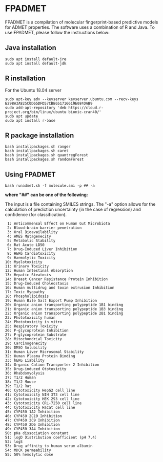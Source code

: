 # FPADMET

FPADMET is a compilation of molecular fingerprint-based predictive models for ADMET properties. The software uses a combination of R and Java. To use FPADMET, please follow the instructions below:

## Java installation
```
sudo apt install default-jre
sudo apt install default-jdk
```
## R installation
For the Ubuntu 18.04 server
```
sudo apt-key adv --keyserver keyserver.ubuntu.com --recv-keys E298A3A825C0D65DFD57CBB651716619E084DAB9
sudo add-apt-repository 'deb https://cloud.r-project.org/bin/linux/ubuntu bionic-cran40/'
sudo apt update
sudo apt install r-base
```

## R package installation
```
bash installpackages.sh ranger
bash installpackages.sh caret
bash installpackages.sh quantregForest
bash installpackages.sh randomForest
```

## Using FPADMET
```
bash runadmet.sh -f molecule.smi -p ## -a 
```
**where "##" can be one of the following:**

The input is a file containing SMILES strings. The "-a" option allows for the calculation of prediction uncertainty (in the case of regression) and confidence (for classification). 

```
 1: Anticommensal Effect on Human Gut Microbiota
 2: Blood–brain-barrier penetration
 3: Oral Bioavailability
 4: AMES Mutagenecity
 5: Metabolic Stability
 6: Rat Acute LD50
 7: Drug-Induced Liver Inhibition
 8: HERG Cardiotoxicity
 9: Haemolytic Toxicity
10: Myelotoxicity
11: Urinary Toxicity
12: Human Intestinal Absorption
13: Hepatic Steatosis
14: Breast Cancer Resistance Protein Inhibition
15: Drug-Induced Choleostasis
16: Human multidrug and toxin extrusion Inhibition
17: Toxic Myopathy
18: Phospholipidosis
19: Human Bile Salt Export Pump Inhibition
20: Organic anion transporting polypeptide 1B1 binding
21: Organic anion transporting polypeptide 1B3 binding
22: Organic anion transporting polypeptide 2B1 binding
23: Phototoxicity human
24: Phototoxicity in vitro
25: Respiratory Toxicity
26: P-glycoprotein Inhibition
27: P-glycoprotein Substrate
28: Mitochondrial Toxicity
29: Carcinogenecity
30: DMSO Solubility
31: Human Liver Microsomal Stability
32: Human Plasma Protein Binding
33: hERG Liability
34: Organic Cation Transporter 2 Inhibition
35: Drug-induced Ototoxicity
36: Rhabdomyolysis
37: T1/2 Human
38: T1/2 Mouse
39: T1/2 Rat
40: Cytotoxicity HepG2 cell line
41: Cytotoxicity NIH 3T3 cell line
42: Cytotoxicity HEK 293 cell line
43: Cytotoxicity CRL-7250 cell line
44: Cytotoxicity HaCat cell line
45: CYP450 1A2 Inhibition
46: CYP450 2C19 Inhibition
47: CYP450 2C9 Inhibition
48: CYP450 2D6 Inhibition
49: CYP450 3A4 Inhibition
50: pKa dissociation constant
51: logD Distribution coefficient (pH 7.4)
52: logS
53: Drug affinity to human serum albumin
54: MDCK permeability
55: 50% hemolytic dose
```


